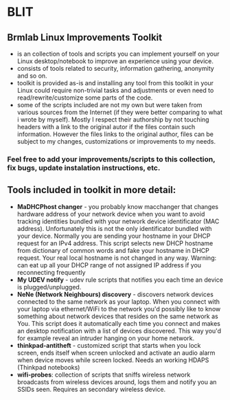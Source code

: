 # BLIT
## Brmlab Linux Improvements Toolkit

  * is an collection of tools and scripts you can implement yourself on your Linux desktop/notebook to improve an experience using your device.
  * consists of tools related to security, information gathering, anonymity and so on.
  * toolkit is provided as-is and installing any tool from this toolkit in your Linux could require non-trivial tasks and adjustments or even need to read/rewrite/customize some parts of the code.
  * some of the scripts included are not my own but were taken from various sources from the Internet (if they were better comparing to what i wrote by myself). Mostly I respect their authorship by not touching headers with a link to the original autor if the files contain such information. However the files links to the original author, files can be subject to my changes, customizations or improvements to my needs.
 
### Feel free to add your improvements/scripts to this collection, fix bugs, update instalation instructions, etc.

## Tools included in toolkit in more detail:
  
* **MaDHCPhost changer** - you probably know macchanger that changes hardware address of your network device when you want to avoid tracking identities bundled with your network device identificator (MAC address). Unfortunately this is not the only identificator bundled with your device. Normally you are sending your hostname in your DHCP request for an IPv4 address. This script selects new DHCP hostname from dictionary of common words and fake your hostname in DHCP request. Your real local hostname is not changed in any way. Warning: can eat up all your DHCP range of not assigned IP address if you reconnecting frequently
* **My UDEV notify** - udev rule scripts that notifies you each time an device is plugged/unplugged.
* **NeNe (Network Neighbours) discovery** - discovers network devices connected to the same network as your laptop. When you connect with your laptop via ethernet/WiFi to the network you'd possibly like to know something about network devices that resides on the same network as You. This script does it automatically each time you connect and makes an desktop notification with a list of devices discovered. This way you'd for example reveal an intruder hanging on your home network.
* **thinkpad-antitheft** - customized script that starts when you lock screen, ends itself when screen unlocked and activate an audio alarm when device moves while screen locked. Needs an working HDAPS (Thinkpad notebooks)
* **wifi-probes**: collection of scripts that sniffs wireless network broadcasts from wireless devices around, logs them and notify you an SSIDs seen. Requires an secondary wireless device.
